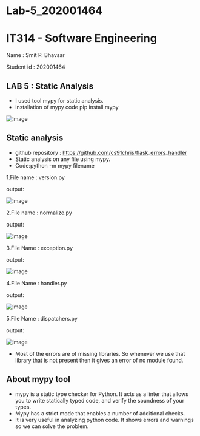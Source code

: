 # Lab-5_202001464
# IT314 - Software Engineering

Name : Smit P. Bhavsar

Student id : 202001464

## **LAB 5 : Static Analysis**

- I used tool mypy for static analysis.
- installation of mypy code pip install mypy

![image](https://user-images.githubusercontent.com/107932317/227485267-188e32fb-5398-4e1a-9951-51a3152985b2.png)


## Static analysis

- github repository :  https://github.com/cs91chris/flask_errors_handler
- Static analysis on any file using mypy.
- Code:python -m mypy filename

1.File name : version.py

output: 

![image](https://user-images.githubusercontent.com/107932317/227483937-f766a67a-7845-4ff1-bf7d-9ee156534b9e.png)

2.File name : normalize.py

output:

![image](https://user-images.githubusercontent.com/107932317/227484299-236dfd5d-3de5-462e-8837-c7aece834118.png)

3.File Name : exception.py

output:

![image](https://user-images.githubusercontent.com/107932317/227484496-37aa9ef0-f189-4072-8942-37c64cf1a619.png)

4.File Name : handler.py

output:

![image](https://user-images.githubusercontent.com/107932317/227484782-d3f4350c-32d0-4165-8d42-aa87f96252d6.png)

5.File Name : dispatchers.py

output:

![image](https://user-images.githubusercontent.com/107932317/227484938-fbcd4f7e-4ea1-4e29-9557-93c5b42c4291.png)

- Most of the errors are of missing libraries. So whenever we use that library that is not present then it gives an error of no module found.

## About mypy tool

- mypy is a static type checker for Python. It acts as a linter that allows you to write statically typed code, and verify the soundness of your types.
- Mypy has a strict mode that enables a number of additional checks.
- It is very useful in analyzing python code. It shows errors and warnings so we can solve the problem.
